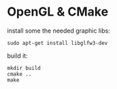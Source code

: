 # OpenGL & CMake

install some the needed graphic libs:

```
sudo apt-get install libglfw3-dev
```

build it:

```
mkdir build
cmake ..
make
```